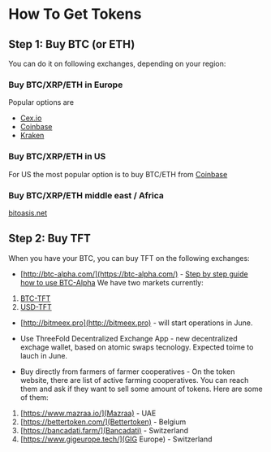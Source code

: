 # How To Get Tokens

## Step 1: Buy BTC (or ETH)

You can do it on following exchanges, depending on your region:

### Buy BTC/XRP/ETH in Europe

Popular options are 
* [Cex.io](https://cex.io/buy-bitcoins)
* [Coinbase](https://www.coinbase.com/buy-bitcoin)
* [Kraken](https://www.kraken.com/)

### Buy BTC/XRP/ETH in US
For US the most popular option is to buy BTC/ETH from [Coinbase](https://www.coinbase.com/buy-bitcoin)

### Buy BTC/XRP/ETH middle east / Africa
[bitoasis.net](https://bitoasis.net/en/front/faq)

## Step 2: Buy TFT

When you have your BTC, you can buy TFT on the following exchanges:
* [http://btc-alpha.com/](https://btc-alpha.com/) - [Step by step guide how to use BTC-Alpha](btc-alpha.md)
We have two markets currently: 
1. [BTC-TFT](https://btc-alpha.com/exchange/TFT_BTC/)
2. [USD-TFT](https://btc-alpha.com/exchange/TFT_USD/)

* [http://bitmeex.pro](http://bitmeex.pro) - will start operations in June.

* Use ThreeFold Decentralized Exchange App - new decentralized exchage wallet, based on atomic swaps tecnology. Expected toime to lauch in June.

* Buy directly from farmers of farmer cooperatives - On the token website, there are list of active farming cooperatives. You can reach them and ask if they want to sell some amount of tokens.
Here are some of them: 
1. [https://www.mazraa.io/](Mazraa) - UAE
2. [https://bettertoken.com/](Bettertoken) - Belgium
3. [https://bancadati.farm/](Bancadati) - Switzerland
4. [https://www.gigeurope.tech/](GIG Europe) - Switzerland
